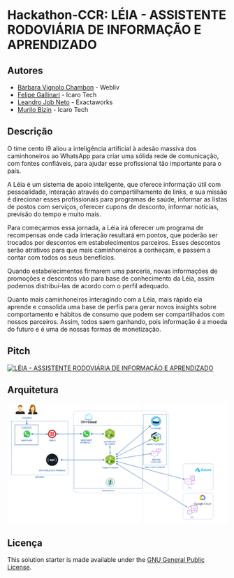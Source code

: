 # Hackathon-CCR: LÉIA - ASSISTENTE RODOVIÁRIA DE INFORMAÇÃO E APRENDIZADO

## Autores

- [Bárbara Vignolo Chambon](https://www.linkedin.com/in/barbarachambon/) - Webliv
- [Felipe Gallinari](https://www.linkedin.com/in/felipegallinari/) - Icaro Tech
- [Leandro Job Neto](https://www.linkedin.com/in/leandrojob/) - Exactaworks
- [Murilo Bizin](https://www.linkedin.com/in/murilobizin/) - Icaro Tech


## Descrição

O time cento i9 aliou a inteligência artificial à adesão massiva dos caminhoneiros ao WhatsApp para criar uma sólida rede de comunicação, com fontes confiáveis, para ajudar esse profissional tão importante para o país.

A Léia é um sistema de apoio inteligente, que oferece informação útil com pessoalidade, interação através do compartilhamento de links, e sua missão é direcionar esses profissionais para programas de saúde, informar as listas de postos com serviços, oferecer cupons de desconto, informar notícias, previsão do tempo e muito mais.

Para começarmos essa jornada, a Léia irá oferecer um programa de recompensas onde cada interação resultará em pontos, que poderão ser trocados por descontos em estabelecimentos parceiros. Esses descontos serão atrativos para que mais caminhoneiros a conheçam, e passem a contar com todos os seus benefícios.

Quando estabelecimentos firmarem uma parceria, novas informações de promoções e descontos vão para base de conhecimento da Léia, assim podemos distribuí-las de acordo com o perfil adequado. 

Quanto mais caminhoneiros interagindo com a Léia, mais rápido ela aprende e consolida uma base de perfis para gerar novos insights sobre comportamento e hábitos de consumo que podem ser compartilhados com nossos parceiros. Assim, todos saem ganhando, pois informação é a moeda do futuro e é uma de nossas formas de monetização.

## Pitch
[![LÉIA - ASSISTENTE RODOVIÁRIA DE INFORMAÇÃO E APRENDIZADO](https://youtu.be/Fy0QTwfRKpo/0.jpg)](https://youtu.be/Fy0QTwfRKpo)

## Arquitetura

![Diagrama de Arquitetura](/assets/arq-leia.png)


## Licença

This solution starter is made available under the [GNU General Public License](LICENSE).